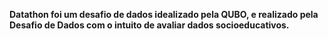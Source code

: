 <b>Datathon foi um desafio de dados idealizado pela QUBO, e realizado pela Desafio de Dados com o intuito de avaliar dados socioeducativos.</b>
